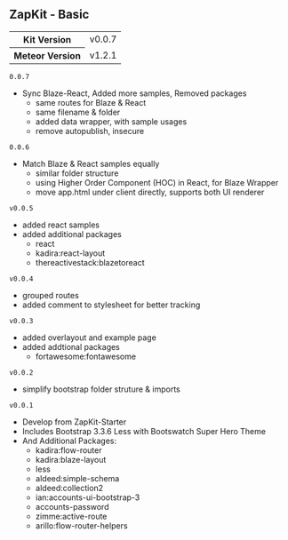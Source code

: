 ZapKit - Basic
----------------

<table>
  <tbody>
    <tr>
      <th>Kit Version</th>
      <td>v0.0.7</td>
    </tr>
    <tr>
      <th>Meteor Version</th>
      <td>v1.2.1</td>
    </tr>
  </tbody>
</table>

`0.0.7`

- Sync Blaze-React, Added more samples, Removed packages
    - same routes for Blaze & React
    - same filename & folder
    - added data wrapper, with sample usages
    - remove autopublish, insecure

`0.0.6`

- Match Blaze & React samples equally
    - similar folder structure
    - using Higher Order Component (HOC) in React, for Blaze Wrapper
    - move app.html under client directly, supports both UI renderer

`v0.0.5`

- added react samples
- added additional packages
    - react
    - kadira:react-layout
    - thereactivestack:blazetoreact

`v0.0.4`

- grouped routes
- added comment to stylesheet for better tracking

`v0.0.3`

- added overlayout and example page
- added addtional packages
    - fortawesome:fontawesome

`v0.0.2`

- simplify bootstrap folder struture & imports

`v0.0.1`

- Develop from ZapKit-Starter
- Includes Bootstrap 3.3.6 Less with Bootswatch Super Hero Theme
- And Additional Packages:
    - kadira:flow-router
    - kadira:blaze-layout
    - less
    - aldeed:simple-schema
    - aldeed:collection2
    - ian:accounts-ui-bootstrap-3
    - accounts-password
    - zimme:active-route
    - arillo:flow-router-helpers
    



